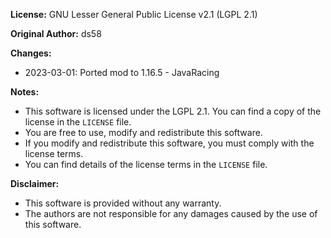 **License:** GNU Lesser General Public License v2.1 (LGPL 2.1)

**Original Author:** ds58

**Changes:**

- 2023-03-01: Ported mod to 1.16.5 - JavaRacing

**Notes:**

- This software is licensed under the LGPL 2.1. You can find a copy of the license in the `LICENSE` file.
- You are free to use, modify and redistribute this software.
- If you modify and redistribute this software, you must comply with the license terms.
- You can find details of the license terms in the `LICENSE` file.

**Disclaimer:**

- This software is provided without any warranty.
- The authors are not responsible for any damages caused by the use of this software.
